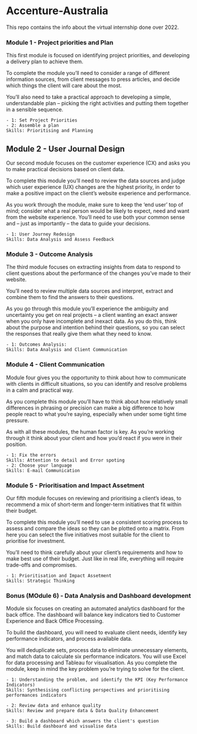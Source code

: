 # Accenture-Australia
This repo contains the info about the virtual internship done over 2022.


### Module 1 - Project priorities and Plan

This first module is focused on identifying project priorities, and developing a delivery plan to achieve them.

To complete the module you’ll need to consider a range of different information sources, from client messages to press articles, and decide which things the client will care about the most.

You’ll also need to take a practical approach to developing a simple, understandable plan – picking the right activities and putting them together in a sensible sequence.

    - 1: Set Project Priorities
    - 2: Assemble a plan
    Skills: Prioritising and Planning
    

## Module 2 - User Journal Design

Our second module focuses on the customer experience (CX) and asks you to make practical decisions based on client data.

To complete this module you’ll need to review the data sources and judge which user experience (UX) changes are the highest priority, in order to make a positive impact on the client’s website experience and performance. 

As you work through the module, make sure to keep the ‘end user’ top of mind; consider what a real person would be likely to expect, need and want from the website experience. You’ll need to use both your common sense and – just as importantly – the data to guide your decisions.

    - 1: User Journey Redesign
    Skills: Data Analysis and Assess Feedback
    

### Module 3 - Outcome Analysis

The third module focuses on extracting insights from data to respond to client questions about the performance of the changes you’ve made to their website.

You’ll need to review multiple data sources and interpret, extract and combine them to find the answers to their questions. 

As you go through this module you’ll experience the ambiguity and uncertainty you get on real projects – a client wanting an exact answer when you only have incomplete and inexact data. As you do this, think about the purpose and intention behind their questions, so you can select the responses that really give them what they need to know.

    - 1: Outcomes Analysis:
    Skills: Data Analysis and Client Communication
    
    
### Module 4 - Client Communication

Module four gives you the opportunity to think about how to communicate with clients in difficult situations, so you can identify and resolve problems in a calm and practical way. 

As you complete this module you’ll have to think about how relatively small differences in phrasing or precision can make a big difference to how people react to what you’re saying, especially when under some tight time pressure.

As with all these modules, the human factor is key.  As you’re working through it think about your client and how you’d react if you were in their position.

    - 1: Fix the errors
    Skills: Attention to detail and Error spoting
    - 2: Choose your language
    Skills: E-mail Communication
    
    
### Module 5 - Prioritisation and Impact Assetment

Our fifth module focuses on reviewing and prioritising a client’s ideas, to recommend a mix of short-term and longer-term initiatives that fit within their budget.

To complete this module you’ll need to use a consistent scoring process to assess and compare the ideas so they can be plotted onto a matrix. From here you can select the five initiatives most suitable for the client to prioritise for investment.

You’ll need to think carefully about your client’s requirements and how to make best use of their budget. Just like in real life, everything will require trade-offs and compromises.

    - 1: Prioritisation and Impact Assetment
    Skills: Strategic Thinking
    
    
### Bonus (MOdule 6) - Data Analysis and Dashboard development
Module six focuses on creating an automated analytics dashboard for the back office. The dashboard will balance key indicators tied to Customer Experience and Back Office Processing.

To build the dashboard, you will need to evaluate client needs, identify key performance indicators, and process available data.

You will deduplicate sets, process data to eliminate unnecessary elements, and match data to calculate six performance indicators. You will use Excel for data processing and Tableau for visualisation. As you complete the module, keep in mind the key problem you’re trying to solve for the client.

    - 1: Understanding the problem, and identify the KPI (Key Performance Indicators)
    Skills: Synthesising conflicting perspectives and prioritising performances indicators
    
    - 2: Review data and enhance quality
    Skills: Review and prepare data & Data Quality Enhancement
    
    - 3: Build a dashboard which answers the client's question
    Skills: Build dashboard and visualise data
